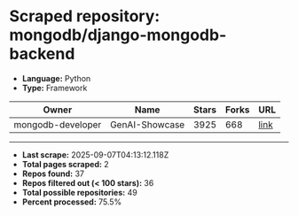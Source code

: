 # Scraped repository: mongodb/django-mongodb-backend
* **Language:** Python
* **Type:** Framework

| Owner | Name | Stars | Forks | URL |
|---|---|---|---|---|
| mongodb-developer | GenAI-Showcase | 3925 | 668 | [link](https://github.com/mongodb-developer/GenAI-Showcase) |

---
* **Last scrape:** 2025-09-07T04:13:12.118Z
* **Total pages scraped:** 2
* **Repos found:** 37
* **Repos filtered out (< 100 stars):** 36
* **Total possible repositories:** 49
* **Percent processed:** 75.5%
